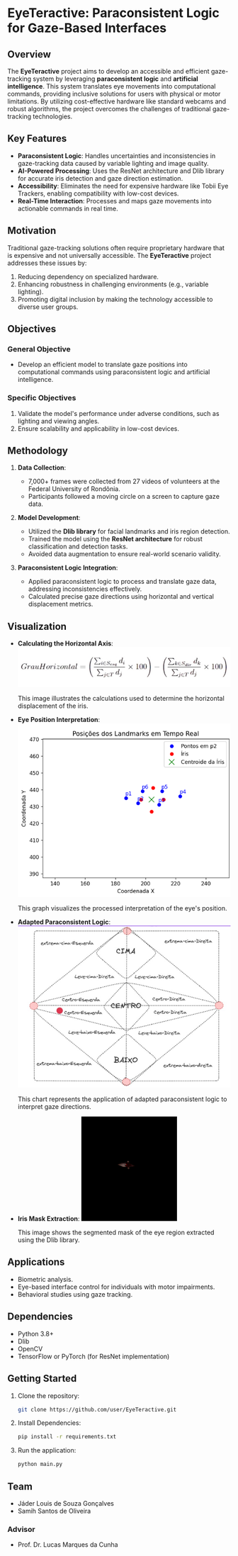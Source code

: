 # EyeTeractive: Paraconsistent Logic for Gaze-Based Interfaces

## Overview

The **EyeTeractive** project aims to develop an accessible and efficient gaze-tracking system by leveraging **paraconsistent logic** and **artificial intelligence**. This system translates eye movements into computational commands, providing inclusive solutions for users with physical or motor limitations. By utilizing cost-effective hardware like standard webcams and robust algorithms, the project overcomes the challenges of traditional gaze-tracking technologies.

## Key Features

- **Paraconsistent Logic**: Handles uncertainties and inconsistencies in gaze-tracking data caused by variable lighting and image quality.
- **AI-Powered Processing**: Uses the ResNet architecture and Dlib library for accurate iris detection and gaze direction estimation.
- **Accessibility**: Eliminates the need for expensive hardware like Tobii Eye Trackers, enabling compatibility with low-cost devices.
- **Real-Time Interaction**: Processes and maps gaze movements into actionable commands in real time.

## Motivation

Traditional gaze-tracking solutions often require proprietary hardware that is expensive and not universally accessible. The **EyeTeractive** project addresses these issues by:

1. Reducing dependency on specialized hardware.
2. Enhancing robustness in challenging environments (e.g., variable lighting).
3. Promoting digital inclusion by making the technology accessible to diverse user groups.

## Objectives

### General Objective
- Develop an efficient model to translate gaze positions into computational commands using paraconsistent logic and artificial intelligence.

### Specific Objectives
1. Validate the model's performance under adverse conditions, such as lighting and viewing angles.
2. Ensure scalability and applicability in low-cost devices.

## Methodology

1. **Data Collection**:
   - 7,000+ frames were collected from 27 videos of volunteers at the Federal University of Rondônia.
   - Participants followed a moving circle on a screen to capture gaze data.

2. **Model Development**:
   - Utilized the **Dlib library** for facial landmarks and iris region detection.
   - Trained the model using the **ResNet architecture** for robust classification and detection tasks.
   - Avoided data augmentation to ensure real-world scenario validity.

3. **Paraconsistent Logic Integration**:
   - Applied paraconsistent logic to process and translate gaze data, addressing inconsistencies effectively.
   - Calculated precise gaze directions using horizontal and vertical displacement metrics.

## Visualization

- **Calculating the Horizontal Axis**:
  ![Calculation of Horizontal Axis](images/CalculoGrau.jpeg)


  This image illustrates the calculations used to determine the horizontal displacement of the iris.

- **Eye Position Interpretation**:
  ![Eye Position Graph](images/EyePosition.png)

  
  This graph visualizes the processed interpretation of the eye's position.

- **Adapted Paraconsistent Logic**:
  ![Adapted Paraconsistent Logic](images/paraconsistenteAdaptado.jpeg)

  
  This chart represents the application of adapted paraconsistent logic to interpret gaze directions.

- **Iris Mask Extraction**:
  ![Iris Mask Extraction](images/Olho_Separado_Mascara.png)

  
  This image shows the segmented mask of the eye region extracted using the Dlib library.

## Applications

- Biometric analysis.
- Eye-based interface control for individuals with motor impairments.
- Behavioral studies using gaze tracking.

## Dependencies

- Python 3.8+
- Dlib
- OpenCV
- TensorFlow or PyTorch (for ResNet implementation)

## Getting Started

1. Clone the repository:
   ```bash
   git clone https://github.com/user/EyeTeractive.git

2. Install Dependencies:
   ```bash
   pip install -r requirements.txt

3. Run the application:
   ```bash
   python main.py

## Team
- Jáder Louis de Souza Gonçalves
- Samih Santos de Oliveira

### Advisor
- Prof. Dr. Lucas Marques da Cunha


